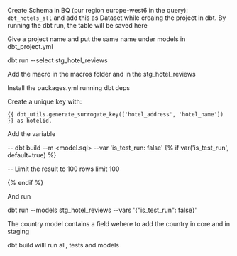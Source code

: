 Create Schema in BQ (pur region europe-west6 in the query): `dbt_hotels_all`  and add this as Dataset while creaing the project in dbt. By running the dbt run, the table will be saved here

Give a project name and put the same name under models in dbt_project.yml


dbt run --select stg_hotel_reviews

Add the macro in the macros folder and in the stg_hotel_reviews

Install the packages.yml running dbt deps

Create a unique key with:

    {{ dbt_utils.generate_surrogate_key(['hotel_address', 'hotel_name']) }} as hotelid,


Add the variable

-- dbt build --m <model.sql> --var 'is_test_run: false'
{% if var('is_test_run', default=true) %}

-- Limit the result to 100 rows
limit 100

{% endif %}

And run

dbt run --models stg_hotel_reviews --vars '{"is_test_run": false}'

The country model contains a field wehere to add the country in core and in staging

dbt build willl run all, tests and models
